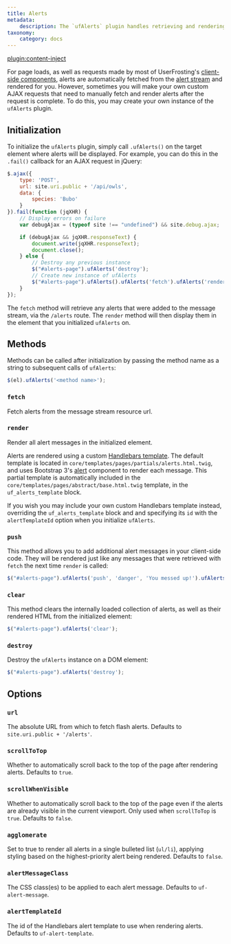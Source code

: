 ```yaml
---
title: Alerts
metadata:
    description: The `ufAlerts` plugin handles retrieving and rendering alerts and notifications from the alert stream.
taxonomy:
    category: docs
---
```

[plugin:content-inject](/modular/_update5.0)

For page loads, as well as requests made by most of UserFrosting's [client-side components](/client-side-code/components), alerts are automatically fetched from the [alert stream](/routes-and-controllers/alert-stream) and rendered for you. However, sometimes you will make your own custom AJAX requests that need to manually fetch and render alerts after the request is complete. To do this, you may create your own instance of the `ufAlerts` plugin.

## Initialization

To initialize the `ufAlerts` plugin, simply call `.ufAlerts()` on the target element where alerts will be displayed. For example, you can do this in the `.fail()` callback for an AJAX request in jQuery:

```js
$.ajax({
    type: 'POST',
    url: site.uri.public + '/api/owls',
    data: {
        species: 'Bubo'
    }
}).fail(function (jqXHR) {
    // Display errors on failure
    var debugAjax = (typeof site !== "undefined") && site.debug.ajax;

    if (debugAjax && jqXHR.responseText) {
        document.write(jqXHR.responseText);
        document.close();
    } else {
        // Destroy any previous instance
        $("#alerts-page").ufAlerts('destroy');
        // Create new instance of ufAlerts
        $("#alerts-page").ufAlerts().ufAlerts('fetch').ufAlerts('render');
    }
});
```

The `fetch` method will retrieve any alerts that were added to the message stream, via the `/alerts` route. The `render` method will then display them in the element that you initialized `ufAlerts` on.

## Methods

Methods can be called after initialization by passing the method name as a string to subsequent calls of `ufAlerts`:

```js
$(el).ufAlerts('<method name>');
```

### `fetch`

Fetch alerts from the message stream resource url.

### `render`

Render all alert messages in the initialized element.

Alerts are rendered using a custom [Handlebars template](/client-side-code/client-side-templating). The default template is located in `core/templates/pages/partials/alerts.html.twig`, and uses Bootstrap 3's [alert](https://getbootstrap.com/docs/3.3/components/#alerts) component to render each message. This partial template is automatically included in the `core/templates/pages/abstract/base.html.twig` template, in the `uf_alerts_template` block.

If you wish you may include your own custom Handlebars template instead, overriding the `uf_alerts_template` block and and specifying its `id` with the `alertTemplateId` option when you initialize `ufAlerts`.

### `push`

This method allows you to add additional alert messages in your client-side code. They will be rendered just like any messages that were retrieved with `fetch` the next time `render` is called:

```js
$("#alerts-page").ufAlerts('push', 'danger', 'You messed up!').ufAlerts('render');
```

### `clear`

This method clears the internally loaded collection of alerts, as well as their rendered HTML from the initialized element:

```js
$("#alerts-page").ufAlerts('clear');
```

### `destroy`

Destroy the `ufAlerts` instance on a DOM element:

```js
$("#alerts-page").ufAlerts('destroy');
```

## Options

### `url`

The absolute URL from which to fetch flash alerts. Defaults to `site.uri.public + '/alerts'`.

### `scrollToTop`

Whether to automatically scroll back to the top of the page after rendering alerts. Defaults to `true`.

### `scrollWhenVisible`

Whether to automatically scroll back to the top of the page even if the alerts are already visible in the current viewport. Only used when `scrollToTop` is `true`. Defaults to `false`.

### `agglomerate`

Set to true to render all alerts in a single bulleted list (`ul/li`), applying styling based on the highest-priority alert being rendered. Defaults to `false`.

### `alertMessageClass`

The CSS class(es) to be applied to each alert message. Defaults to `uf-alert-message`.

### `alertTemplateId`

The id of the Handlebars alert template to use when rendering alerts. Defaults to `uf-alert-template`.
